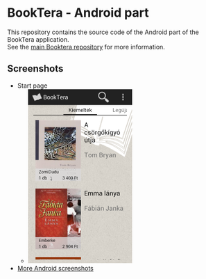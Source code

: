 BookTera - Android part
=======================

This repository contains the source code of the Android part of the BookTera application.  
See the [main Booktera repository][main Booktera repository] for more information.

Screenshots
-----------

* Start page
	* ![AndroidStartPage][AndroidStartPage]
* [More Android screenshots][Android screenshots]



[AndroidStartPage]: https://github.com/nvirth/BookTera/blob/master/Helpers/Screenshots/Android%20-%20StartPage.png "AndroidStartPage"
[Android screenshots]: https://github.com/nvirth/BookTera/blob/master/Helpers/Screenshots/Android/ "Android screenshots"
[main Booktera repository]: https://github.com/nvirth/BookTera